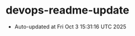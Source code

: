 # devops-readme-update
<!--START_SECTION:activity-->
- Auto-updated at Fri Oct  3 15:31:16 UTC 2025
<!--END_SECTION:activity-->
